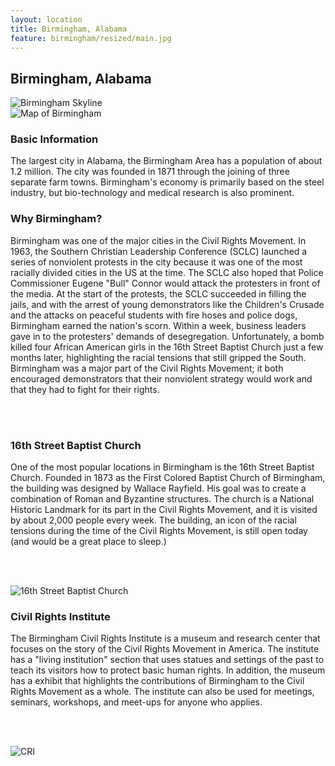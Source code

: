 ```yaml
---
layout: location
title: Birmingham, Alabama
feature: birmingham/resized/main.jpg
---
```

Birmingham, Alabama
-------------------

<div class="row">

<div class="col-md-6">

<img src="{{ site.baseurl }}/images/birmingham/resized/main.jpg" class="img-responsive" alt="Birmingham Skyline">

</div>

<div class="col-md-6">

<img src="{{ site.baseurl }}/images/birmingham/map.jpeg" class="img-responsive" alt="Map of Birmingham">

</div>
</div><!-- /row -->

<div class="row">

<div class="col-md-6">

<h3>Basic Information</h3>
The largest city in Alabama, the Birmingham Area has a population of about 1.2 million. The city was founded in 1871 through the joining of three separate farm towns. Birmingham's economy is primarily based on the steel industry, but bio-technology and medical research is also prominent.

</div>

<div class="col-md-6">

<h3>Why Birmingham?</h3>
Birmingham was one of the major cities in the Civil Rights Movement. In 1963, the Southern Christian Leadership Conference (SCLC) launched a series of nonviolent protests in the city because it was one of the most racially divided cities in the US at the time. The SCLC also hoped that Police Commissioner Eugene "Bull" Connor would attack the protesters in front of the media. At the start of the protests, the SCLC succeeded in filling the jails, and with the arrest of young demonstrators like the Children's Crusade and the attacks on peaceful students with fire hoses and police dogs, Birmingham earned the nation's scorn. Within a week, business leaders gave in to the protesters' demands of desegregation. Unfortunately, a bomb killed four African American girls in the 16th Street Baptist Church just a few months later, highlighting the racial tensions that still gripped the South. Birmingham was a major part of the Civil Rights Movement; it both encouraged demonstrators that their nonviolent strategy would work and that they had to fight for their rights.

</div>

</div><!-- /row -->

<br /><br />

<div class="row">

<div class="col-md-6">

<h3>16th Street Baptist Church</h3>
One of the most popular locations in Birmingham is the 16th Street Baptist Church. Founded in 1873 as the First Colored Baptist Church of Birmingham, the building was designed by Wallace Rayfield. His goal was to create a combination of Roman and Byzantine structures. The church is a National Historic Landmark for its part in the Civil Rights Movement, and it is visited by about 2,000 people every week. The building, an icon of the racial tensions during the time of the Civil Rights Movement, is still open today (and would be a great place to sleep.)

<br /><br />

<img src="{{ site.baseurl }}/images/birmingham/resized/church.jpg" class="img-responsive" alt="16th Street Baptist Church">

</div>

<div class="col-md-6">

<h3>Civil Rights Institute</h3>
The Birmingham Civil Rights Institute is a museum and research center that focuses on the story of the Civil Rights Movement in America. The institute has a "living institution" section that uses statues and settings of the past to teach its visitors how to protect basic human rights. In addition, the museum has a exhibit that highlights the contributions of Birmingham to the Civil Rights Movement as a whole. The institute can also be used for meetings, seminars, workshops, and meet-ups for anyone who applies.

<br /><br />

<img src="{{ site.baseurl }}/images/birmingham/resized/institute.jpg" class="img-responsive" alt="CRI">

</div>
</div><!-- /row -->